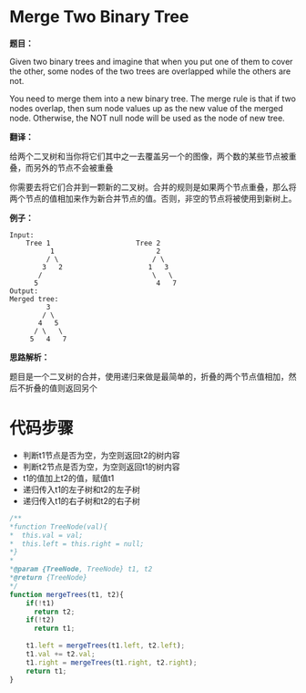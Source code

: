 # Merge Two Binary Tree

**题目：**



Given two binary trees and imagine that when you put one of them to cover the other, some nodes of the two trees are overlapped while the others are not. 

You need to merge them into a new binary tree. The merge rule is that if two nodes overlap, then sum node values up as the new value of the merged node. Otherwise, the NOT null node will be used as the node of new tree.



**翻译：**



给两个二叉树和当你将它们其中之一去覆盖另一个的图像，两个数的某些节点被重叠，而另外的节点不会被重叠



你需要去将它们合并到一颗新的二叉树。合并的规则是如果两个节点重叠，那么将两个节点的值相加来作为新合并节点的值。否则，非空的节点将被使用到新树上。



**例子：**



```
Input: 
	Tree 1                     Tree 2                  
          1                         2                             
         / \                       / \                            
        3   2                     1   3                        
       /                           \   \                      
      5                             4   7                  
Output: 
Merged tree:
	     3
	    / \
	   4   5
	  / \   \ 
	 5   4   7
```





**思路解析：**



题目是一个二叉树的合并，使用递归来做是最简单的，折叠的两个节点值相加，然后不折叠的值则返回另个



# 代码步骤

* 判断t1节点是否为空，为空则返回t2的树内容
* 判断t2节点是否为空，为空则返回t1的树内容
* t1的值加上t2的值，赋值t1
* 递归传入t1的左子树和t2的左子树
* 递归传入t1的右子树和t2的右子树



```javascript
/**
*function TreeNode(val){
*  this.val = val;
*  this.left = this.right = null;
*}
*
*@param {TreeNode, TreeNode} t1, t2
*@return {TreeNode}
*/
function mergeTrees(t1, t2){
    if(!t1)
      return t2;
    if(!t2)
      return t1;
  	
    t1.left = mergeTrees(t1.left, t2.left);
    t1.val += t2.val;
    t1.right = mergeTrees(t1.right, t2.right);
    return t1;
}
```

